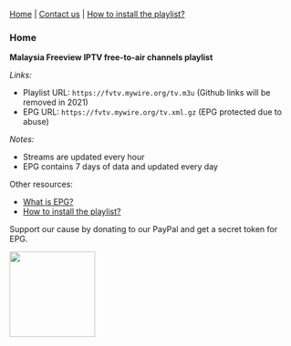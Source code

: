 [Home](https://freeview.github.io/iptv) | [Contact us](https://freeview.github.io/iptv/pages/contact.html) | [How to install the playlist?](https://freeview.github.io/iptv/pages/howto.html)

### Home

**Malaysia Freeview IPTV free-to-air channels playlist** 

*Links:*
- Playlist URL: `https://fvtv.mywire.org/tv.m3u` (Github links will be removed in 2021)
- EPG URL: `https://fvtv.mywire.org/tv.xml.gz` (EPG protected due to abuse)

*Notes:*
- Streams are updated every hour
- EPG contains 7 days of data and updated every day

Other resources:
- [What is EPG?](https://en.wikipedia.org/wiki/Electronic_program_guide)
- [How to install the playlist?](https://freeview.github.io/iptv/pages/howto.html)

Support our cause by donating to our PayPal and get a secret token for EPG.

[<img src="https://www.paypalobjects.com/en_US/i/btn/btn_donateCC_LG.gif" width="150">](https://www.paypal.com/cgi-bin/webscr?cmd=_s-xclick&hosted_button_id=3GFLY2MLMVRJG)
